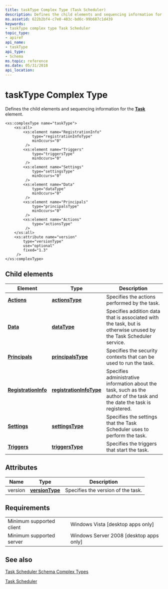 ```yaml
---
title: taskType Complex Type (Task Scheduler)
description: Defines the child elements and sequencing information for the Task element.
ms.assetid: 622b2bf4-c7e0-403c-bd6c-99b687c1d439
keywords:
- taskType complex type Task Scheduler
topic_type:
- apiref
api_name:
- taskType
api_type:
- Schema
ms.topic: reference
ms.date: 05/31/2018
api_location: 
---
```


# taskType Complex Type

Defines the child elements and sequencing information for the [**Task**](taskschedulerschema-task-element.md) element.

``` syntax
<xs:complexType name="taskType">
    <xs:all>
        <xs:element name="RegistrationInfo"
            type="registrationInfoType"
            minOccurs="0"
         />
        <xs:element name="Triggers"
            type="triggersType"
            minOccurs="0"
         />
        <xs:element name="Settings"
            type="settingsType"
            minOccurs="0"
         />
        <xs:element name="Data"
            type="dataType"
            minOccurs="0"
         />
        <xs:element name="Principals"
            type="principalsType"
            minOccurs="0"
         />
        <xs:element name="Actions"
            type="actionsType"
         />
    </xs:all>
    <xs:attribute name="version"
        type="versionType"
        use="optional"
        fixed="1.3"
     />
</xs:complexType>
```

## Child elements



| Element                                                                           | Type                                                                                 | Description                                                                                                                         |
|-----------------------------------------------------------------------------------|--------------------------------------------------------------------------------------|-------------------------------------------------------------------------------------------------------------------------------------|
| [**Actions**](taskschedulerschema-actions-tasktype-element.md)                   | [**actionsType**](taskschedulerschema-actionstype-complextype.md)                   | Specifies the actions performed by the task.<br/>                                                                             |
| [**Data**](taskschedulerschema-data-tasktype-element.md)                         | [**dataType**](taskschedulerschema-datatype-complextype.md)                         | Specifies addition data that is associated with the task, but is otherwise unused by the Task Scheduler service.<br/>         |
| [**Principals**](taskschedulerschema-principals-tasktype-element.md)             | [**principalsType**](taskschedulerschema-principalstype-complextype.md)             | Specifies the security contexts that can be used to run the task.<br/>                                                        |
| [**RegistrationInfo**](taskschedulerschema-registrationinfo-tasktype-element.md) | [**registrationInfoType**](taskschedulerschema-registrationinfotype-complextype.md) | Specifies administrative information about the task, such as the author of the task and the date the task is registered.<br/> |
| [**Settings**](taskschedulerschema-settings-tasktype-element.md)                 | [**settingsType**](taskschedulerschema-settingstype-complextype.md)                 | Specifies the settings that the Task Scheduler uses to perform the task.<br/>                                                 |
| [**Triggers**](taskschedulerschema-triggers-tasktype-element.md)                 | [**triggersType**](taskschedulerschema-triggerstype-complextype.md)                 | Specifies the triggers that start the task.<br/>                                                                              |



## Attributes



| Name    | Type                                                              | Description                                   |
|---------|-------------------------------------------------------------------|-----------------------------------------------|
| version | [**versionType**](taskschedulerschema-versiontype-simpletype.md) | Specifies the version of the task.<br/> |



## Requirements



|                                     |                                                      |
|-------------------------------------|------------------------------------------------------|
| Minimum supported client<br/> | Windows Vista \[desktop apps only\]<br/>       |
| Minimum supported server<br/> | Windows Server 2008 \[desktop apps only\]<br/> |



## See also

<dl> <dt>

[Task Scheduler Schema Complex Types](task-scheduler-schema-complex-types.md)
</dt> <dt>

[Task Scheduler](task-scheduler-start-page.md)
</dt> </dl>

 

 





